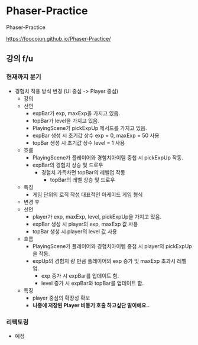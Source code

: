# Phaser-Practice

Phaser-Practice

https://foocojun.github.io/Phaser-Practice/

## 강의 f/u

### 현재까지 분기

- 경험치 적용 방식 변경 (Ui 중심 -> Player 중심)
  - 강의
  - 선언
    - expBar가 exp, maxExp을 가지고 있음.
    - topBar가 level을 가지고 있음.
    - PlayingScene가 pickExpUp 메서드를 가지고 있음.
    - expBar 생성 시 초기값 상수 exp = 0, maxExp = 50 사용
    - topBar 생성 시 초기값 상수 level = 1 사용
  - 흐름
    - PlayingScene가 플레이어와 경험치아이템 중첩 시 pickExpUp 작동.
    - expBar의 경험치 상승 및 드로우
      - 경험치 가득차면 topBar의 레벨업 작동
        - topBar의 레벨 상승 및 드로우
  - 특징
    - 게임 단위의 로직 작성 대표적인 아케이드 게임 형식
  - 변경 후
  - 선언
    - player가 exp, maxExp, level, pickExpUp을 가지고 있음.
    - expBar 생성 시 player의 exp, maxExp 값 사용
    - topBar 생성 시 player의 level 값 사용
  - 흐름
    - PlayingScene가 플레이어와 경험치아이템 중첩 시 player의 pickExpUp을 작동.
    - expUp의 경험치 량 만큼 플레이어의 exp 증가 및 maxExp 초과시 레벨업.
      - exp 증가 시 expBar를 업데이트 함.
      - level 증가 시 expBar와 topBar를 업데이트 함.
  - 특징
    - player 중심의 확장성 확보
    - **나중에 저장된 Player 비동기 호출 하고싶단 말이에요..**

### 리팩토링

- 예정
